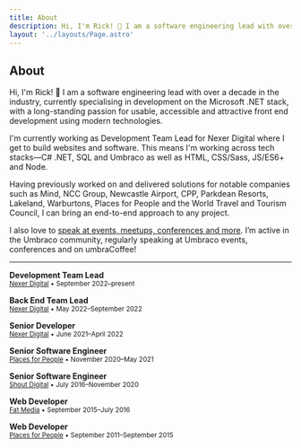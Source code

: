```yaml
---
title: About
description: Hi, I'm Rick! 👋 I am a software engineering lead with over a decade in the industry, currently specialising in development on the Microsoft .NET stack, with a long-standing passion for usable, accessible and attractive front end development using modern technologies.
layout: '../layouts/Page.astro'
---
```


<article>
  <h1>About</h1>

  <p class="lead">Hi, I'm Rick! 👋 I am a software engineering lead with over a decade in the industry, currently specialising in development on the Microsoft .NET stack, with a long-standing passion for usable, accessible and attractive front end development using modern technologies.</p>
  
  <p>I'm currently working as Development Team Lead for Nexer Digital where I get to build websites and software. This means I'm working across tech stacks—C# .NET, SQL and Umbraco as well as HTML, CSS/Sass, JS/ES6+ and Node.</p>
  
  <p>Having previously worked on and delivered solutions for notable companies such as Mind, NCC Group, Newcastle Airport, CPP, Parkdean Resorts, Lakeland, Warburtons, Places for People and the World Travel and Tourism Council, I can bring an end-to-end approach to any project.</p>

  <p>I also love to <a href=/speaking">speak at events, meetups, conferences and more</a>. I’m active in the Umbraco community, regularly speaking at Umbraco events, conferences and on umbraCoffee!</p>

  <hr/>

  <p class="lead">
    <strong>Development Team Lead</strong><br/>
    <small><a href="https://nexerdigital.com" target="_blank" rel="noopener noreferrer">Nexer Digital</a> &bull; September 2022&ndash;present</small>
  </p>

  <p class="lead">
    <strong>Back End Team Lead</strong><br/>
    <small><a href="https://nexerdigital.com" target="_blank" rel="noopener noreferrer">Nexer Digital</a> &bull; May 2022&ndash;September 2022</small>
  </p>

  <p class="lead">
    <strong>Senior Developer</strong><br/>
    <small><a href="https://nexerdigital.com" target="_blank" rel="noopener noreferrer">Nexer Digital</a> &bull; June 2021&ndash;April 2022</small>
  </p>

  <p class="lead">
    <strong>Senior Software Engineer</strong><br/>
    <small><a href="https://placesforpeople.co.uk" target="_blank" rel="noopener noreferrer">Places for People</a> &bull; November 2020&ndash;May 2021</small>
  </p>

  <p class="lead">
    <strong>Senior Software Engineer</strong><br/>
    <small><a href="https://shoutdigital.com" target="_blank" rel="noopener noreferrer">Shout Digital</a> &bull; July 2016&ndash;November 2020</small>
  </p>

  <p class="lead">
    <strong>Web Developer</strong><br/>
    <small><a href="https://fatmedia.com" target="_blank" rel="noopener noreferrer">Fat Media</a> &bull; September 2015&ndash;July 2016</small>
  </p>

  <p class="lead">
    <strong>Web Developer</strong><br/>
    <small><a href="https://placesforpeople.co.uk" target="_blank" rel="noopener noreferrer">Places for People</a> &bull; September 2011&ndash;September 2015</small>
  </p>

</article>